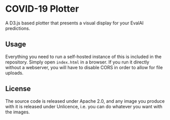 # COVID-19 Plotter

A D3.js based plotter that presents a visual display for your EvalAI predictions. 


## Usage

Everything you need to run a self-hosted instance of this is included in the repository. Simply open `index.html` in a browser. If you run it directly without a webserver,
you will have to disable CORS in order to allow for file uploads. 

## License

The source code is released under Apache 2.0, and any image you produce with it is released under Unlicence, i.e. you can do whatever you want with the images.
